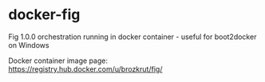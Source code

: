 docker-fig
==========

Fig 1.0.0 orchestration running in docker container - useful for boot2docker on Windows

Docker container image page:
https://registry.hub.docker.com/u/brozkrut/fig/
